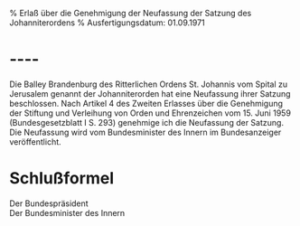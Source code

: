 % Erlaß über die Genehmigung der Neufassung der Satzung des Johanniterordens
% Ausfertigungsdatum: 01.09.1971
 
# ----

Die Balley Brandenburg des Ritterlichen Ordens St. Johannis vom Spital zu Jerusalem genannt der Johanniterorden hat eine Neufassung ihrer Satzung beschlossen. Nach Artikel 4 des Zweiten Erlasses über die Genehmigung der Stiftung und Verleihung von Orden und Ehrenzeichen vom 15. Juni 1959 (Bundesgesetzblatt I S. 293) genehmige ich die Neufassung der Satzung. Die Neufassung wird vom Bundesminister des Innern im Bundesanzeiger veröffentlicht.

# Schlußformel

Der Bundespräsident  
Der Bundesminister des Innern
